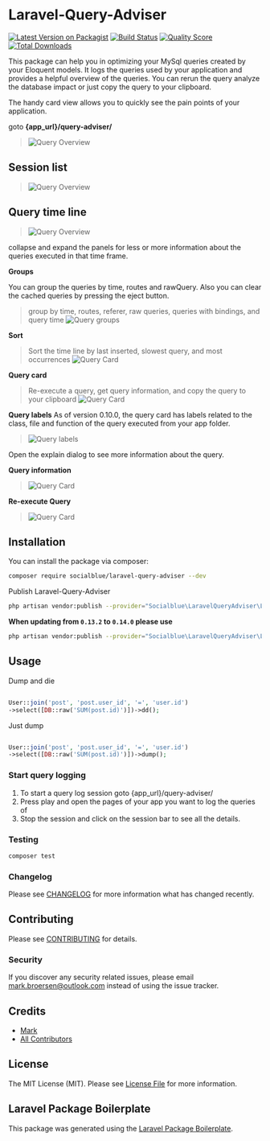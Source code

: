 # Laravel-Query-Adviser

[![Latest Version on Packagist](https://img.shields.io/packagist/v/socialblue/laravel-query-adviser.svg?style=flat-square)](https://packagist.org/packages/socialblue/laravel-query-adviser)
[![Build Status](https://img.shields.io/travis/socialblue/laravel-query-adviser/master.svg?style=flat-square)](https://travis-ci.org/socialblue/laravel-query-adviser)
[![Quality Score](https://img.shields.io/scrutinizer/g/socialblue/laravel-query-adviser.svg?style=flat-square)](https://scrutinizer-ci.com/g/socialblue/laravel-query-adviser)
[![Total Downloads](https://img.shields.io/packagist/dt/socialblue/laravel-query-adviser.svg?style=flat-square)](https://packagist.org/packages/socialblue/laravel-query-adviser)

This package can help you in optimizing your MySql queries created by your Eloquent models.
It logs the queries used by your application and provides a helpful overview of the queries.
You can rerun the query analyze the database impact or just copy the query to your clipboard.

The handy card view allows you to quickly see the pain points of your application.

goto **{app_url}/query-adviser/**
> ![Query Overview](./img/stepper.png)

## Session list
> ![Query Overview](./img/session-list.png)

## Query time line
> ![Query Overview](./img/overview.png)

collapse and expand the panels for less or more information about the queries executed in that time frame.

**Groups**

You can group the queries by time, routes and rawQuery.
Also you can clear the cached queries by pressing the eject button.
> group by time, routes, referer, raw queries, queries with bindings, and query time
![Query groups](img/group-by-new.png)

**Sort**
> Sort the time line by last inserted, slowest query, and most occurrences
![Query Card](./img/sorting.png)

**Query card**
> Re-execute a query, get query information, and copy the query to your clipboard
![Query Card](./img/card.png)

**Query labels**
As of version 0.10.0, the query card has labels related to the class, 
file and function of the query executed from your app folder.

> ![Query labels](./img/labels.png)

Open the explain dialog to see more information about the query.

**Query information**
> ![Query Card](./img/query-information.png)

**Re-execute Query**
> ![Query Card](./img/query-execute.png)


## Installation

You can install the package via composer:

```bash
composer require socialblue/laravel-query-adviser --dev
```

Publish Laravel-Query-Adviser 

```bash
php artisan vendor:publish --provider="Socialblue\LaravelQueryAdviser\LaravelQueryAdviserServiceProvider"
```

**When updating from `0.13.2` to `0.14.0` please use**

```bash
php artisan vendor:publish --provider="Socialblue\LaravelQueryAdviser\LaravelQueryAdviserServiceProvider" --force
```

## Usage

Dump and die
``` php

User::join('post', 'post.user_id', '=', 'user.id')
->select([DB::raw('SUM(post.id)')])->dd();

```

Just dump
``` php

User::join('post', 'post.user_id', '=', 'user.id')
->select([DB::raw('SUM(post.id)')])->dump();

```


### Start query logging

1. To start a query log session goto {app_url}/query-adviser/
2. Press play and open the pages of your app you want to log the queries of
3. Stop the session and click on the session bar to see all the details.


### Testing

``` bash
composer test
```

### Changelog

Please see [CHANGELOG](CHANGELOG.md) for more information what has changed recently.

## Contributing

Please see [CONTRIBUTING](CONTRIBUTING.md) for details.

### Security

If you discover any security related issues, please email mark.broersen@outlook.com instead of using the issue tracker.

## Credits

- [Mark](https://github.com/socialblue)
- [All Contributors](../../contributors)

## License

The MIT License (MIT). Please see [License File](LICENSE.md) for more information.

## Laravel Package Boilerplate

This package was generated using the [Laravel Package Boilerplate](https://laravelpackageboilerplate.com).
